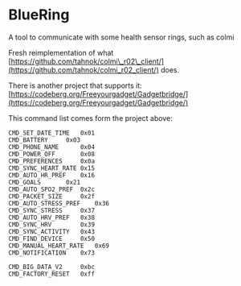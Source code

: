 # BlueRing

A tool to communicate with some health sensor rings, such as colmi

Fresh reimplementation of what
[https://github.com/tahnok/colmi\_r02\_client/](https://github.com/tahnok/colmi_r02_client/)
does.

There is another project that supports it:
[https://codeberg.org/Freeyourgadget/Gadgetbridge/](https://codeberg.org/Freeyourgadget/Gadgetbridge/)

This command list comes form the project above:

```
CMD_SET_DATE_TIME	0x01
CMD_BATTERY		0x03
CMD_PHONE_NAME		0x04
CMD_POWER_OFF		0x08
CMD_PREFERENCES		0x0a
CMD_SYNC_HEART_RATE	0x15
CMD_AUTO_HR_PREF	0x16
CMD_GOALS		0x21
CMD_AUTO_SPO2_PREF	0x2c
CMD_PACKET_SIZE		0x2f
CMD_AUTO_STRESS_PREF	0x36
CMD_SYNC_STRESS		0x37
CMD_AUTO_HRV_PREF	0x38
CMD_SYNC_HRV		0x39
CMD_SYNC_ACTIVITY	0x43
CMD_FIND_DEVICE		0x50
CMD_MANUAL_HEART_RATE	0x69
CMD_NOTIFICATION	0x73

CMD_BIG_DATA_V2		0xbc
CMD_FACTORY_RESET	0xff
```
